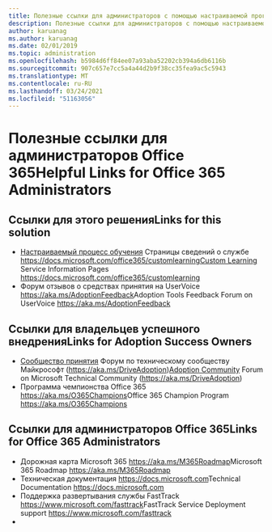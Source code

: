 ```yaml
---
title: Полезные ссылки для администраторов с помощью настраиваемой программы обучения для Office 365
description: Полезные ссылки для администраторов с помощью настраиваемой программы обучения для Office 365
author: karuanag
ms.author: karuanag
ms.date: 02/01/2019
ms.topic: administration
ms.openlocfilehash: b5984d6ff84ee07a93aba52202cb394a6db6116b
ms.sourcegitcommit: 907c657e7cc5a4a44d2b9f38cc35fea9ac5c5943
ms.translationtype: MT
ms.contentlocale: ru-RU
ms.lasthandoff: 03/24/2021
ms.locfileid: "51163056"
---
```

# <a name="helpful-links-for-office-365-administrators"></a><span data-ttu-id="42793-103">Полезные ссылки для администраторов Office 365</span><span class="sxs-lookup"><span data-stu-id="42793-103">Helpful Links for Office 365 Administrators</span></span>

## <a name="links-for-this-solution"></a><span data-ttu-id="42793-104">Ссылки для этого решения</span><span class="sxs-lookup"><span data-stu-id="42793-104">Links for this solution</span></span>

- <span data-ttu-id="42793-105">[Настраиваемый процесс обучения](/office365/customlearning) Страницы сведений о службе https://docs.microsoft.com/office365/customlearning</span><span class="sxs-lookup"><span data-stu-id="42793-105">[Custom Learning](/office365/customlearning) Service Information Pages https://docs.microsoft.com/office365/customlearning</span></span>
- <span data-ttu-id="42793-106">Форум отзывов о средствах принятия на UserVoice https://aka.ms/AdoptionFeedback</span><span class="sxs-lookup"><span data-stu-id="42793-106">Adoption Tools Feedback Forum on UserVoice https://aka.ms/AdoptionFeedback</span></span> 

## <a name="links-for-adoption-success-owners"></a><span data-ttu-id="42793-107">Ссылки для владельцев успешного внедрения</span><span class="sxs-lookup"><span data-stu-id="42793-107">Links for Adoption Success Owners</span></span>
- <span data-ttu-id="42793-108">[Сообщество принятия](https://aka.ms/DriveAdoption) Форум по техническому сообществу Майкрософт (https://aka.ms/DriveAdoption)</span><span class="sxs-lookup"><span data-stu-id="42793-108">[Adoption Community](https://aka.ms/DriveAdoption) Forum on Microsoft Technical Community (https://aka.ms/DriveAdoption)</span></span>
- <span data-ttu-id="42793-109">Программа чемпионства Office 365 https://aka.ms/O365Champions</span><span class="sxs-lookup"><span data-stu-id="42793-109">Office 365 Champion Program https://aka.ms/O365Champions</span></span> 

## <a name="links-for-office-365-administrators"></a><span data-ttu-id="42793-110">Ссылки для администраторов Office 365</span><span class="sxs-lookup"><span data-stu-id="42793-110">Links for Office 365 Administrators</span></span>
- <span data-ttu-id="42793-111">Дорожная карта Microsoft 365 https://aka.ms/M365Roadmap</span><span class="sxs-lookup"><span data-stu-id="42793-111">Microsoft 365 Roadmap https://aka.ms/M365Roadmap</span></span>
- <span data-ttu-id="42793-112">Техническая документация https://docs.microsoft.com</span><span class="sxs-lookup"><span data-stu-id="42793-112">Technical Documentation https://docs.microsoft.com</span></span>
- <span data-ttu-id="42793-113">Поддержка развертывания службы FastTrack https://www.microsoft.com/fasttrack</span><span class="sxs-lookup"><span data-stu-id="42793-113">FastTrack Service Deployment support https://www.microsoft.com/fasttrack</span></span>
-